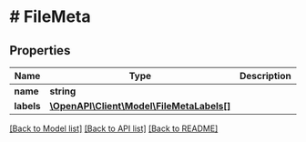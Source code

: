 # # FileMeta

## Properties

Name | Type | Description | Notes
------------ | ------------- | ------------- | -------------
**name** | **string** |  | 
**labels** | [**\OpenAPI\Client\Model\FileMetaLabels[]**](FileMetaLabels.md) |  | 

[[Back to Model list]](../../README.md#documentation-for-models) [[Back to API list]](../../README.md#documentation-for-api-endpoints) [[Back to README]](../../README.md)


